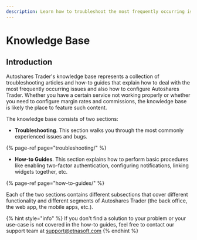 ```yaml
---
description: Learn how to troubleshoot the most frequently occurring issues in Autoshares Trader
---
```


# Knowledge Base

## Introduction

Autoshares Trader's knowledge base represents a collection of troubleshooting articles and how-to guides that explain how to deal with the most frequently occurring issues and also how to configure Autoshares Trader. Whether you have a certain service not working properly or whether you need to configure margin rates and commissions, the knowledge base is likely the place to feature such content.

The knowledge base consists of two sections:

* **Troubleshooting**. This section walks you through the most commonly experienced issues and bugs.

{% page-ref page="troubleshooting/" %}

* **How-to Guides**. This section explains how to perform basic procedures like enabling two-factor authentication, configuring notifications, linking widgets together, etc.

{% page-ref page="how-to-guides/" %}

Each of the two sections contains different subsections that cover different functionality and different segments of Autoshares Trader \(the back office, the web app, the mobile apps, etc.\).

{% hint style="info" %}
If you don't find a solution to your problem or your use-case is not covered in the how-to guides, feel free to contact our support team at support@etnasoft.com
{% endhint %}

